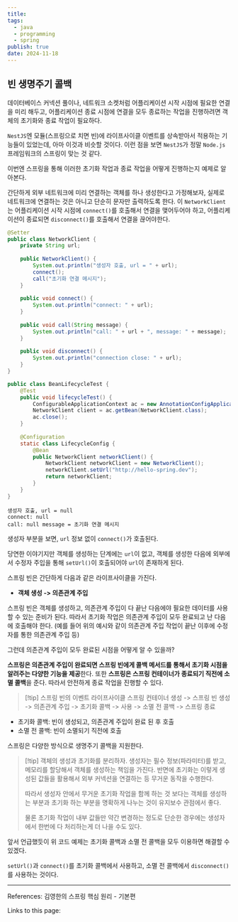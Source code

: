 ```yaml
---
title: 
tags:
  - java
  - programming
  - spring
publish: true
date: 2024-11-18
---
```

## 빈 생명주기 콜백
데이터베이스 커넥션 풀이나, 네트워크 소켓처럼 어플리케이션 시작 시점에 필요한 연결을 미리 해두고, 어플리케이션 종료 시점에 연결을 모두 종료하는 작업을 진행하려면 객체의 초기화와 종료 작업이 필요하다.

`NestJS`엔 모듈(스프링으로 치면 빈)에 라이프사이클 이벤트를 상속받아서 적용하는 기능들이 있었는데, 아마 이것과 비슷할 것이다. 이런 점을 보면 `NestJS`가 정말 `Node.js` 프레임워크의 스프링이 맞는 것 같다.

이번엔 스프링을 통해 이러한 초기화 작업과 종료 작업을 어떻게 진행하는지 예제로 알아본다.

간단하게 외부 네트워크에 미리 연결하는 객체를 하나 생성한다고 가정해보자, 실제로 네트워크에 연결하는 것은 아니고 단순히 문자만 출력하도록 한다. 이 `NetworkClient`는 어플리케이션 시작 시점에 `connect()`를 호출해서 연결을 맺어두어야 하고, 어플리케이션이 종료되면 `disconnect()`를 호출해서 연결을 끊어야한다.

```java title="NetworkClient.java"
@Setter  
public class NetworkClient {  
    private String url;  
  
    public NetworkClient() {  
        System.out.println("생성자 호출, url = " + url);  
        connect();  
        call("초기화 연결 메시지");  
    }  
  
    public void connect() {  
        System.out.println("connect: " + url);  
    }  
  
    public void call(String message) {  
        System.out.println("call: " + url + ", message: " + message);  
    }  
  
    public void disconnect() {  
        System.out.println("connection close: " + url);  
    }  
}
```

```java title="BeanLifecycleTest.java"
public class BeanLifecycleTest {  
    @Test  
    public void lifecycleTest() {  
        ConfigurableApplicationContext ac = new AnnotationConfigApplicationContext(LifecycleConfig.class);  
        NetworkClient client = ac.getBean(NetworkClient.class);  
        ac.close();  
    }  
  
    @Configuration  
    static class LifecycleConfig {  
        @Bean  
        public NetworkClient networkClient() {  
            NetworkClient networkClient = new NetworkClient();  
            networkClient.setUrl("http://hello-spring.dev");  
            return networkClient;  
        }  
    }  
}
```


```title="실행 결과"
생성자 호출, url = null
connect: null
call: null message = 초기화 연결 메시지
```

생성자 부분을 보면, `url` 정보 없이 `connect()`가 호출된다.

당연한 이야기지만 객체를 생성하는 단계에는 `url`이 없고, 객체를 생성한 다음에 외부에서 수정자 주입을 통해 `setUrl()`이 호출되어야 `url`이 존재하게 된다.

스프링 빈은 간단하게 다음과 같은 라이프사이클을 가진다.
- **객체 생성 -> 의존관계 주입**

스프링 빈은 객체를 생성하고, 의존관계 주입이 다 끝난 다음에야 필요한 데이터를 사용할 수 있는 준비가 된다. 따라서 초기화 작업은 의존관계 주입이 모두 완료되고 난 다음에 호출해야 한다. (예를 들어 위의 예시와 같이 의존관계 주입 작업이 끝난 이후에 수정자를 통한 의존관계 주입 등)

그런데 의존관계 주입이 모두 완료된 시점을 어떻게 알 수 있을까?

**스프링은 의존관계 주입이 완료되면 스프링 빈에게 콜백 메서드를 통해서 초기화 시점을 알려주는 다양한 기능을 제공**한다. 또한 **스프링은 스프링 컨테이너가 종료되기 직전에 소멸 콜백**을 준다. 따라서 안전하게 종료 작업을 진행할 수 있다.

> [!tip] 스프링 빈의 이벤트 라이프사이클 
> 스프링 컨테이너 생성 -> 스프링 빈 생성 -> 의존관계 주입 -> 초기화 콜백 -> 사용 -> 소멸 전 콜백 -> 스프링 종료
> 

- 초기화 콜백: 빈이 생성되고, 의존관계 주입이 완료 된 후 호출
- 소멸 전 콜백: 빈이 소멸되기 직전에 호출

스프링은 다양한 방식으로 생명주기 콜백을 지원한다.

> [!tip] 객체의 생성과 초기화를 분리하자.
> 생성자는 필수 정보(파라미터)를 받고, 메모리를 할당해서 객체를 생성하는 책임을 가진다. 반면에 초기화는 이렇게 생성된 값들을 활용해서 외부 커넥션을 연결하는 등 무거운 동작을 수행한다.
> 
> 따라서 생성자 안에서 무거운 초기화 작업을 함께 하는 것 보다는 객체를 생성하는 부분과 초기화 하는 부분을 명확하게 나누는 것이 유지보수 관점에서 좋다.
> 
> 물론 초기화 작업이 내부 값들만 약간 변경하는 정도로 단순한 경우에는 생성자에서 한번에 다 처리하는게 더 나을 수도 있다.

앞서 언급했듯이 위 코드 예제는 초기화 콜백과 소멸 전 콜백을 모두 이용하면 해결할 수 있겠다.

`setUrl()`과 `connect()`를 초기화 콜백에서 사용하고, 소멸 전 콜백에서 `disconnect()`를 사용하는 것이다.


---
References: 김영한의 스프링 핵심 원리 - 기본편

Links to this page: 